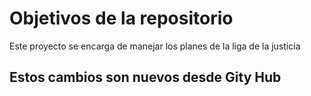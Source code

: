 # Objetivos de la repositorio

Este proyecto se encarga de manejar los planes de la liga de la justicia


## Estos cambios son nuevos desde Gity Hub
